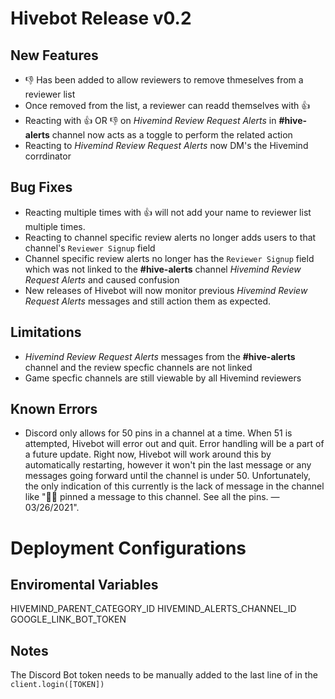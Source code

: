 # Hivebot Release v0.2
## New Features
* 👎 Has been added to allow reviewers to remove thmeselves from a reviewer list
* Once removed from the list, a reviewer can readd themselves with 👍
* Reacting with 👍 OR 👎 on *Hivemind Review Request Alerts* in **#hive-alerts** channel now acts as a toggle to perform the related action
* Reacting to *Hivemind Review Request Alerts* now DM's the Hivemind corrdinator


## Bug Fixes
* Reacting multiple times with 👍 will not add your name to reviewer list multiple times.
* Reacting to channel specific review alerts no longer adds users to that channel's `Reviewer Signup` field
* Channel specific review alerts no longer has the `Reviewer Signup` field which was not linked to the **#hive-alerts** channel *Hivemind Review Request Alerts* and caused confusion
* New releases of Hivebot will now monitor previous *Hivemind Review Request Alerts* messages and still action them as expected.

## Limitations
* *Hivemind Review Request Alerts* messages from the **#hive-alerts** channel and the review specfic channels are not linked
* Game specfic channels are still viewable by all Hivemind reviewers

## Known Errors
* Discord only allows for 50 pins in a channel at a time. When 51 is attempted, Hivebot will error out and quit. Error handling will be a part of a future update. Right now, Hivebot will work around this by automatically restarting, however it won't pin the last message or any messages going forward until the channel is under 50. Unfortunately, the only indication of this currently is the lack of message in the channel like "🐝🐝 pinned a message to this channel. See all the pins. — 03/26/2021".
# Deployment Configurations

## Enviromental Variables
HIVEMIND_PARENT_CATEGORY_ID
HIVEMIND_ALERTS_CHANNEL_ID
GOOGLE_LINK_BOT_TOKEN

## Notes
The Discord Bot token needs to be manually added to the last line of in the `client.login([TOKEN])` 